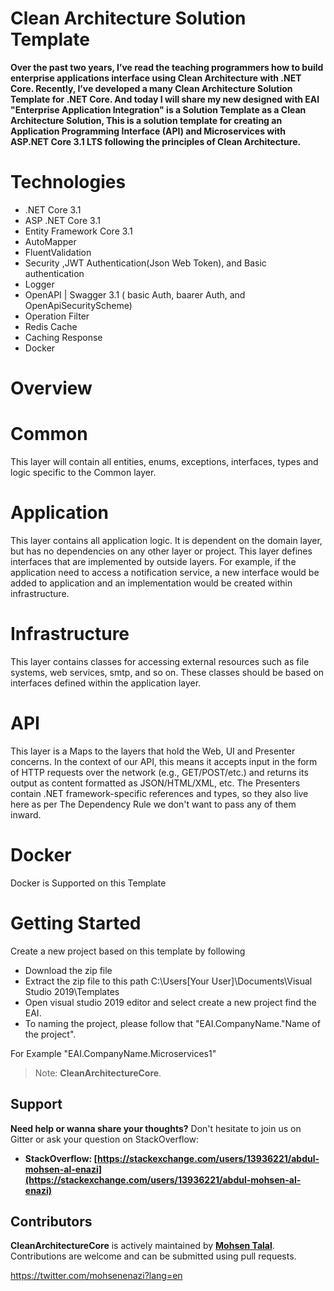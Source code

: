 # Clean Architecture Solution Template


**Over the past two years, I’ve read the teaching programmers how to build enterprise applications interface using Clean Architecture with .NET Core. Recently, I’ve developed a many Clean Architecture Solution Template for .NET Core.
And today I will share my new designed with EAI "Enterprise Application Integration" is a Solution Template as a Clean Architecture Solution,
This is a solution template for creating an Application Programming Interface (API) and Microservices with ASP.NET Core 3.1 LTS following the principles of Clean Architecture.**


# Technologies
 * .NET Core 3.1
 * ASP .NET Core 3.1
 * Entity Framework Core 3.1
 * AutoMapper
 * FluentValidation
 * Security ,JWT Authentication(Json Web Token), and Basic authentication
 * Logger
 * OpenAPI | Swagger 3.1 ( basic Auth, baarer Auth, and OpenApiSecurityScheme)
 * Operation Filter
 * Redis Cache
 * Caching Response
 * Docker
 
# Overview 
 # Common
 This layer will contain all entities, enums, exceptions, interfaces, types and logic specific to the Common layer.

 # Application
This layer contains all application logic. It is dependent on the domain layer, but has no dependencies on any other layer or project. This layer defines interfaces that are implemented by outside layers. For example, if the application need to access a notification service, a new interface would be added to application and an implementation would be created within infrastructure.

 # Infrastructure
 This layer contains classes for accessing external resources such as file systems, web services, smtp, and so on. These classes should be based on interfaces defined within     the application layer.
 
 # API
 This layer is a Maps to the layers that hold the Web, UI and Presenter concerns. In the context of our API, this means it accepts input in the form of HTTP requests over the   network (e.g., GET/POST/etc.) and returns its output as content formatted as JSON/HTML/XML, etc. The Presenters contain .NET framework-specific references and types, so they also live here as per The Dependency Rule we don't want to pass any of them inward.
 
 # Docker
 Docker is Supported on this Template

 # Getting Started

Create a new project based on this template by following 
 * Download the zip file
 * Extract the zip file to this path
C:\Users\[Your User]\Documents\Visual Studio 2019\Templates
 * Open visual studio 2019 editor and select create a new project find the EAI. 
 * To naming the project, please follow that "EAI.CompanyName."Name of the project".
  
  For Example "EAI.CompanyName.Microservices1"

> Note: **CleanArchitectureCore**.
## Support

**Need help or wanna share your thoughts?** Don't hesitate to join us on Gitter or ask your question on StackOverflow:

- **StackOverflow: [https://stackexchange.com/users/13936221/abdul-mohsen-al-enazi](https://stackexchange.com/users/13936221/abdul-mohsen-al-enazi)**

## Contributors

**CleanArchitectureCore** is actively maintained by **[Mohsen Talal](https://github.com/mohsenTalal)**. Contributions are welcome and can be submitted using pull requests.

https://twitter.com/mohsenenazi?lang=en
